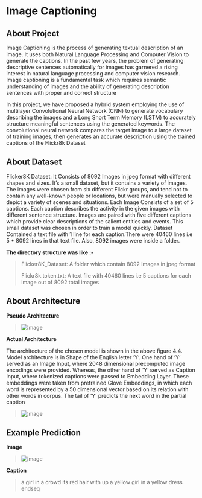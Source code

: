 # Image Captioning

## About Project

Image Captioning is the process of generating textual description of an image. It uses both Natural Language Processing and Computer Vision to generate the captions. In the past few years, the problem of generating descriptive sentences automatically for images has garnered a rising interest in natural language processing and computer vision research. Image captioning is a fundamental task which requires semantic understanding of images and the ability of generating description sentences with proper and correct structure

In this project, we have proposed a hybrid system employing the use of multilayer Convolutional Neural Network (CNN) to generate vocabulary describing the images and a Long Short Term Memory (LSTM) to accurately structure meaningful sentences using the generated keywords. The convolutional neural network compares the target image to a large dataset of training images, then generates an accurate description using the trained captions of the Flickr8k Dataset

## About Dataset

Flicker8K Dataset: 
It Consists of 8092 Images in jpeg format with different shapes and sizes. It’s a small dataset, but it contains a variety of images. The images were chosen from six different Flickr groups, and tend not to contain any well-known people or locations, but were manually selected to depict a variety of scenes and situations. Each Image Consists of a set of 5 captions. Each caption describes the activity in the given images with different sentence structure. Images are paired with five different captions which provide clear descriptions of the salient entities and events. This small dataset was chosen in order to train a model quickly. Dataset Contained a text file with 1 line for each caption.There were 40460 lines i.e 5 * 8092 lines in that text file. Also, 8092 images were inside a folder. 

**The directory structure was like :-**
> Flicker8K_Dataset: A folder which contain 8092 Images in jpeg format
> 
> Flickr8k.token.txt: A text file with 40460 lines i.e  5 captions for each image out of 8092 total images  

## About Architecture

**Pseudo Architecture**


> ![image](https://user-images.githubusercontent.com/63506466/137242734-3565f80f-2b7c-4d2d-b1ac-ecc577fa32f8.png)


**Actual Architecture** 

The architecture of the chosen model is shown in the above figure 4.4. Model architecture is in Shape of the English letter ‘Y’. One hand of ‘Y’ served as an Image Input, where 2048 dimensional precomputed image encodings were provided. Whereas, the other hand of ‘Y’ served as Caption Input, where tokenized captions were passed to Embedding Layer. These embeddings were taken from pretrained Glove Embeddings, in which each word is represented by a 50 dimensional vector based on its relation with other words in corpus. The tail of ‘Y’ predicts the next word in the partial caption

> ![image](https://user-images.githubusercontent.com/63506466/137241694-7ad652b5-ccea-4e97-beca-80b902dad5ea.png)


## Example Prediction

**Image**

> ![image](https://user-images.githubusercontent.com/63506466/137243187-0b6a43c7-6e20-41f3-9c59-9e0c98852a45.png)


**Caption**

> a girl in a crowd its red hair with up a yellow girl in a yellow dress endseq
